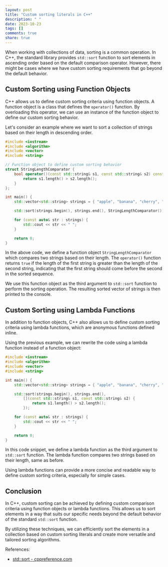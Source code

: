 ```yaml
---
layout: post
title: "Custom sorting literals in C++"
description: " "
date: 2023-10-23
tags: []
comments: true
share: true
---
```


When working with collections of data, sorting is a common operation. In C++, the standard library provides `std::sort` function to sort elements in ascending order based on the default comparison operator. However, there might be cases where we have custom sorting requirements that go beyond the default behavior.

## Custom Sorting using Function Objects

C++ allows us to define custom sorting criteria using function objects. A function object is a class that defines the `operator()` function. By overloading this operator, we can use an instance of the function object to define our custom sorting behavior.

Let's consider an example where we want to sort a collection of strings based on their length in descending order.

```cpp
#include <iostream>
#include <algorithm>
#include <vector>
#include <string>

// Function object to define custom sorting behavior
struct StringLengthComparator {
    bool operator()(const std::string& s1, const std::string& s2) const {
        return s1.length() > s2.length();
    }
};

int main() {
    std::vector<std::string> strings = { "apple", "banana", "cherry", "date" };

    std::sort(strings.begin(), strings.end(), StringLengthComparator());

    for (const auto& str : strings) {
        std::cout << str << " ";
    }

    return 0;
}
```

In the above code, we define a function object `StringLengthComparator` which compares two strings based on their length. The `operator()` function returns `true` if the length of the first string is greater than the length of the second string, indicating that the first string should come before the second in the sorted sequence.

We use this function object as the third argument to `std::sort` function to perform the sorting operation. The resulting sorted vector of strings is then printed to the console.

## Custom Sorting using Lambda Functions

In addition to function objects, C++ also allows us to define custom sorting criteria using lambda functions, which are anonymous functions defined inline.

Using the previous example, we can rewrite the code using a lambda function instead of a function object:

```cpp
#include <iostream>
#include <algorithm>
#include <vector>
#include <string>

int main() {
    std::vector<std::string> strings = { "apple", "banana", "cherry", "date" };

    std::sort(strings.begin(), strings.end(),
        [](const std::string& s1, const std::string& s2) {
            return s1.length() > s2.length();
        });

    for (const auto& str : strings) {
        std::cout << str << " ";
    }

    return 0;
}
```

In this code snippet, we define a lambda function as the third argument to `std::sort` function. The lambda function compares two strings based on their length, same as before.

Using lambda functions can provide a more concise and readable way to define custom sorting criteria, especially for simple cases.

## Conclusion

In C++, custom sorting can be achieved by defining custom comparison criteria using function objects or lambda functions. This allows us to sort elements in a way that suits our specific needs beyond the default behavior of the standard `std::sort` function.

By utilizing these techniques, we can efficiently sort the elements in a collection based on custom sorting literals and create more versatile and tailored sorting algorithms.

References:
- [std::sort - cppreference.com](https://en.cppreference.com/w/cpp/algorithm/sort)